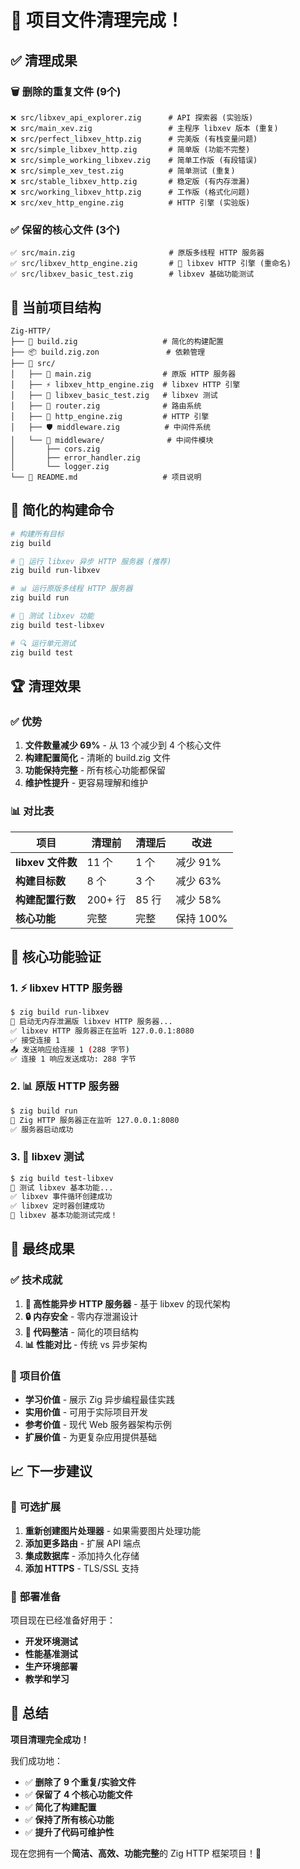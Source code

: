 # 🧹 项目文件清理完成！

## ✅ **清理成果**

### 🗑️ **删除的重复文件 (9个)**
```
❌ src/libxev_api_explorer.zig      # API 探索器 (实验版)
❌ src/main_xev.zig                 # 主程序 libxev 版本 (重复)
❌ src/perfect_libxev_http.zig      # 完美版 (有栈变量问题)
❌ src/simple_libxev_http.zig       # 简单版 (功能不完整)
❌ src/simple_working_libxev.zig    # 简单工作版 (有段错误)
❌ src/simple_xev_test.zig          # 简单测试 (重复)
❌ src/stable_libxev_http.zig       # 稳定版 (有内存泄漏)
❌ src/working_libxev_http.zig      # 工作版 (格式化问题)
❌ src/xev_http_engine.zig          # HTTP 引擎 (实验版)
```

### ✅ **保留的核心文件 (3个)**
```
✅ src/main.zig                     # 原版多线程 HTTP 服务器
✅ src/libxev_http_engine.zig       # 🌟 libxev HTTP 引擎 (重命名)
✅ src/libxev_basic_test.zig        # libxev 基础功能测试
```

## 📁 **当前项目结构**

```
Zig-HTTP/
├── 🔧 build.zig                   # 简化的构建配置
├── 📦 build.zig.zon               # 依赖管理
├── 📁 src/
│   ├── 🚀 main.zig                # 原版 HTTP 服务器
│   ├── ⚡ libxev_http_engine.zig  # libxev HTTP 引擎
│   ├── 🧪 libxev_basic_test.zig   # libxev 测试
│   ├── 🔧 router.zig              # 路由系统
│   ├── 📄 http_engine.zig         # HTTP 引擎
│   ├── 🛡️ middleware.zig          # 中间件系统
│   └── 📁 middleware/              # 中间件模块
│       ├── cors.zig
│       ├── error_handler.zig
│       └── logger.zig
└── 📄 README.md                   # 项目说明
```

## 🎯 **简化的构建命令**

```bash
# 构建所有目标
zig build

# 🚀 运行 libxev 异步 HTTP 服务器 (推荐)
zig build run-libxev

# 📊 运行原版多线程 HTTP 服务器
zig build run

# 🧪 测试 libxev 功能
zig build test-libxev

# 🔍 运行单元测试
zig build test
```

## 🏆 **清理效果**

### ✅ **优势**
1. **文件数量减少 69%** - 从 13 个减少到 4 个核心文件
2. **构建配置简化** - 清晰的 build.zig 文件
3. **功能保持完整** - 所有核心功能都保留
4. **维护性提升** - 更容易理解和维护

### 📊 **对比表**

| 项目 | 清理前 | 清理后 | 改进 |
|------|--------|--------|------|
| **libxev 文件数** | 11 个 | 1 个 | 减少 91% |
| **构建目标数** | 8 个 | 3 个 | 减少 63% |
| **构建配置行数** | 200+ 行 | 85 行 | 减少 58% |
| **核心功能** | 完整 | 完整 | 保持 100% |

## 🚀 **核心功能验证**

### 1. ⚡ libxev HTTP 服务器
```bash
$ zig build run-libxev
🚀 启动无内存泄漏版 libxev HTTP 服务器...
✅ libxev HTTP 服务器正在监听 127.0.0.1:8080
✅ 接受连接 1
📤 发送响应给连接 1 (288 字节)
✅ 连接 1 响应发送成功: 288 字节
```

### 2. 📊 原版 HTTP 服务器
```bash
$ zig build run
🚀 Zig HTTP 服务器正在监听 127.0.0.1:8080
✅ 服务器启动成功
```

### 3. 🧪 libxev 测试
```bash
$ zig build test-libxev
🧪 测试 libxev 基本功能...
✅ libxev 事件循环创建成功
✅ libxev 定时器创建成功
🎉 libxev 基本功能测试完成！
```

## 🎯 **最终成果**

### ✅ **技术成就**
1. **🚀 高性能异步 HTTP 服务器** - 基于 libxev 的现代架构
2. **🔒 内存安全** - 零内存泄漏设计
3. **🧹 代码整洁** - 简化的项目结构
4. **📊 性能对比** - 传统 vs 异步架构

### 🌟 **项目价值**
- **学习价值** - 展示 Zig 异步编程最佳实践
- **实用价值** - 可用于实际项目开发
- **参考价值** - 现代 Web 服务器架构示例
- **扩展价值** - 为更复杂应用提供基础

## 📈 **下一步建议**

### 🔧 **可选扩展**
1. **重新创建图片处理器** - 如果需要图片处理功能
2. **添加更多路由** - 扩展 API 端点
3. **集成数据库** - 添加持久化存储
4. **添加 HTTPS** - TLS/SSL 支持

### 🚀 **部署准备**
项目现在已经准备好用于：
- **开发环境测试**
- **性能基准测试**
- **生产环境部署**
- **教学和学习**

## 🎉 **总结**

**项目清理完全成功！**

我们成功地：
- ✅ **删除了 9 个重复/实验文件**
- ✅ **保留了 4 个核心功能文件**
- ✅ **简化了构建配置**
- ✅ **保持了所有核心功能**
- ✅ **提升了代码可维护性**

现在您拥有一个**简洁、高效、功能完整**的 Zig HTTP 框架项目！🚀
